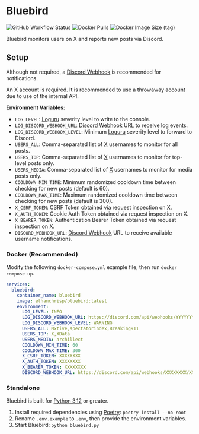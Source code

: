 # Bluebird

![GitHub Workflow Status](https://img.shields.io/github/actions/workflow/status/EthanC/Bluebird/ci.yml?branch=main) ![Docker Pulls](https://img.shields.io/docker/pulls/ethanchrisp/bluebird?label=Docker%20Pulls) ![Docker Image Size (tag)](https://img.shields.io/docker/image-size/ethanchrisp/bluebird/latest?label=Docker%20Image%20Size)

Bluebird monitors users on X and reports new posts via Discord.

## Setup

Although not required, a [Discord Webhook](https://support.discord.com/hc/en-us/articles/228383668-Intro-to-Webhooks) is recommended for notifications.

An X account is required. It is recommended to use a throwaway account due to use of the internal API.

**Environment Variables:**

-   `LOG_LEVEL`: [Loguru](https://loguru.readthedocs.io/en/stable/api/logger.html) severity level to write to the console.
-   `LOG_DISCORD_WEBHOOK_URL`: [Discord Webhook](https://support.discord.com/hc/en-us/articles/228383668-Intro-to-Webhooks) URL to receive log events.
-   `LOG_DISCORD_WEBHOOK_LEVEL`: Minimum [Loguru](https://loguru.readthedocs.io/en/stable/api/logger.html) severity level to forward to Discord.
-   `USERS_ALL`: Comma-separated list of [X](https://x.com/) usernames to monitor for all posts.
-   `USERS_TOP`: Comma-separated list of [X](https://x.com/) usernames to monitor for top-level posts only.
-   `USERS_MEDIA`: Comma-separated list of [X](https://x.com/) usernames to monitor for media posts only.
-   `COOLDOWN_MIN_TIME`: Minimum randomized cooldown time between checking for new posts (default is 60).
-   `COOLDOWN_MAX_TIME`: Maximum randomized cooldown time between checking for new posts (default is 300).
-   `X_CSRF_TOKEN`: CSRF Token obtained via request inspection on X.
-   `X_AUTH_TOKEN`: Cookie Auth Token obtained via request inspection on X.
-   `X_BEARER_TOKEN`: Authentication Bearer Token obtained via request inspection on X.
-   `DISCORD_WEBHOOK_URL`: [Discord Webhook](https://support.discord.com/hc/en-us/articles/228383668-Intro-to-Webhooks) URL to receive available username notifications.

### Docker (Recommended)

Modify the following `docker-compose.yml` example file, then run `docker compose up`.

```yml
services:
  bluebird:
    container_name: bluebird
    image: ethanchrisp/bluebird:latest
    environment:
      LOG_LEVEL: INFO
      LOG_DISCORD_WEBHOOK_URL: https://discord.com/api/webhooks/YYYYYYYY/YYYYYYYY
      LOG_DISCORD_WEBHOOK_LEVEL: WARNING
      USERS_ALL: Mxtive,spectatorindex,Breaking911
      USERS_TOP: X,XData
      USERS_MEDIA: archillect
      COOLDOWN_MIN_TIME: 60
      COOLDOWN_MAX_TIME: 300
      X_CSRF_TOKEN: XXXXXXXX
      X_AUTH_TOKEN: XXXXXXXX
      X_BEARER_TOKEN: XXXXXXXX
      DISCORD_WEBHOOK_URL: https://discord.com/api/webhooks/XXXXXXXX/XXXXXXXX
```

### Standalone

Bluebird is built for [Python 3.12](https://www.python.org/) or greater.

1. Install required dependencies using [Poetry](https://python-poetry.org/): `poetry install --no-root`
2. Rename `.env.example` to `.env`, then provide the environment variables.
3. Start Bluebird: `python bluebird.py`
